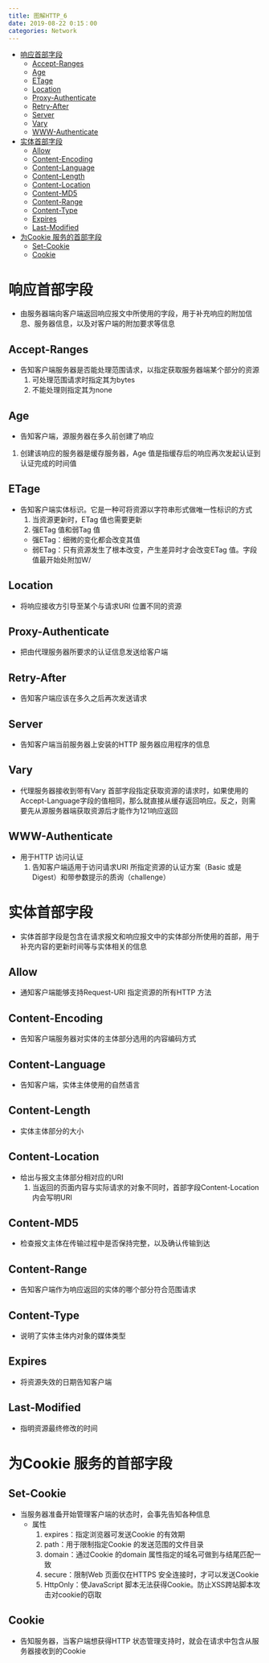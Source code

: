 ```yaml
---
title: 图解HTTP_6
date: 2019-08-22 0:15：00
categories: Network
---
```

<!-- TOC START min:1 max:3 link:true asterisk:false update:true -->
- [响应首部字段](#响应首部字段)
  - [Accept-Ranges](#accept-ranges)
  - [Age](#age)
  - [ETage](#etage)
  - [Location](#location)
  - [Proxy-Authenticate](#proxy-authenticate)
  - [Retry-After](#retry-after)
  - [Server](#server)
  - [Vary](#vary)
  - [WWW-Authenticate](#www-authenticate)
- [实体首部字段](#实体首部字段)
  - [Allow](#allow)
  - [Content-Encoding](#content-encoding)
  - [Content-Language](#content-language)
  - [Content-Length](#content-length)
  - [Content-Location](#content-location)
  - [Content-MD5](#content-md5)
  - [Content-Range](#content-range)
  - [Content-Type](#content-type)
  - [Expires](#expires)
  - [Last-Modified](#last-modified)
- [为Cookie 服务的首部字段](#为cookie-服务的首部字段)
  - [Set-Cookie](#set-cookie)
  - [Cookie](#cookie)
<!-- TOC END -->
<!--more-->

# 响应首部字段
- 由服务器端向客户端返回响应报文中所使用的字段，用于补充响应的附加信息、服务器信息，以及对客户端的附加要求等信息

## Accept-Ranges
- 告知客户端服务器是否能处理范围请求，以指定获取服务器端某个部分的资源
  1. 可处理范围请求时指定其为bytes
  2. 不能处理则指定其为none

## Age
- 告知客户端，源服务器在多久前创建了响应
 1. 创建该响应的服务器是缓存服务器，Age 值是指缓存后的响应再次发起认证到认证完成的时间值

## ETage
- 告知客户端实体标识。它是一种可将资源以字符串形式做唯一性标识的方式
  1. 当资源更新时，ETag 值也需要更新
  2. 强ETag 值和弱Tag 值
    - 强ETag：细微的变化都会改变其值
    - 弱ETag：只有资源发生了根本改变，产生差异时才会改变ETag 值。字段值最开始处附加W/

## Location
- 将响应接收方引导至某个与请求URI 位置不同的资源

## Proxy-Authenticate
- 把由代理服务器所要求的认证信息发送给客户端

## Retry-After
- 告知客户端应该在多久之后再次发送请求

## Server
- 告知客户端当前服务器上安装的HTTP 服务器应用程序的信息

## Vary
- 代理服务器接收到带有Vary 首部字段指定获取资源的请求时，如果使用的Accept-Language字段的值相同，那么就直接从缓存返回响应。反之，则需要先从源服务器端获取资源后才能作为121响应返回

## WWW-Authenticate
- 用于HTTP 访问认证
  1. 告知客户端适用于访问请求URI 所指定资源的认证方案（Basic 或是Digest）和带参数提示的质询（challenge）

# 实体首部字段
- 实体首部字段是包含在请求报文和响应报文中的实体部分所使用的首部，用于补充内容的更新时间等与实体相关的信息

## Allow
- 通知客户端能够支持Request-URI 指定资源的所有HTTP 方法

## Content-Encoding
- 告知客户端服务器对实体的主体部分选用的内容编码方式

## Content-Language
- 告知客户端，实体主体使用的自然语言

## Content-Length
- 实体主体部分的大小

## Content-Location
- 给出与报文主体部分相对应的URI
  1. 当返回的页面内容与实际请求的对象不同时，首部字段Content-Location内会写明URI

## Content-MD5
- 检查报文主体在传输过程中是否保持完整，以及确认传输到达

## Content-Range
- 告知客户端作为响应返回的实体的哪个部分符合范围请求

## Content-Type
- 说明了实体主体内对象的媒体类型

## Expires
- 将资源失效的日期告知客户端

## Last-Modified
- 指明资源最终修改的时间

# 为Cookie 服务的首部字段

## Set-Cookie
- 当服务器准备开始管理客户端的状态时，会事先告知各种信息
  - 属性
    1. expires：指定浏览器可发送Cookie 的有效期
    2. path：用于限制指定Cookie 的发送范围的文件目录
    3. domain：通过Cookie 的domain 属性指定的域名可做到与结尾匹配一致
    4. secure：限制Web 页面仅在HTTPS 安全连接时，才可以发送Cookie
    5. HttpOnly：使JavaScript 脚本无法获得Cookie。防止XSS跨站脚本攻击对cookie的窃取

## Cookie
- 告知服务器，当客户端想获得HTTP 状态管理支持时，就会在请求中包含从服务器接收到的Cookie
